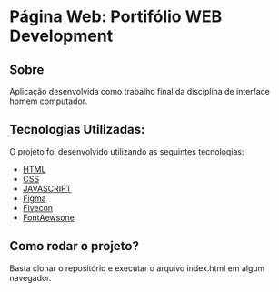 # Página Web: Portifólio WEB Development

## Sobre
Aplicação desenvolvida como trabalho final da disciplina de interface homem computador.

## Tecnologias Utilizadas:
O projeto foi desenvolvido utilizando as seguintes tecnologias:

- [HTML](https://html.spec.whatwg.org/multipage/)
- [CSS](https://www.w3.org/Style/CSS/Overview.en.html)
- [JAVASCRIPT](https://www.javascript.com)
- [Figma](https://www.figma.com)
- [Fivecon](https://favicon.io)
- [FontAewsone](https://fontawesome.com/start)

## Como rodar o projeto?
Basta clonar o repositório e executar o arquivo index.html em algum navegador.
